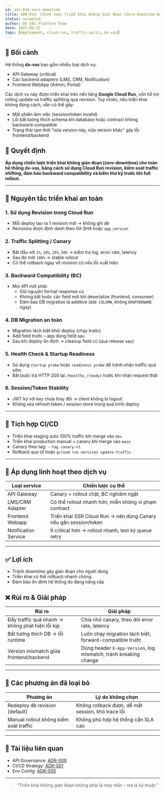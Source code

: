 ```yaml
---
id: adr-014-zero-downtime
title: ADR-014: Chiến lược Triển khai Không Gián Đoạn (Zero-Downtime Deployment) cho hệ thống dx-vas
status: accepted
author: DX VAS Platform Team
date: 2025-06-22
tags: [deployment, cloud-run, traffic-split, dx-vas]
---
```


## 📌 Bối cảnh

Hệ thống **dx-vas** bao gồm nhiều loại dịch vụ:
- API Gateway (critical)
- Các backend adapters (LMS, CRM, Notification)
- Frontend WebApp (Admin, Portal)

Các dịch vụ này được triển khai trên nền tảng **Google Cloud Run**, vốn hỗ trợ rolling update và traffic splitting qua revision. Tuy nhiên, nếu triển khai không đúng cách, vẫn có thể gây:
- Mất phiên làm việc (session/token invalid)
- Lỗi bất tương thích schema khi database hoặc contract không backward-compatible
- Trạng thái tạm thời "nửa version này, nửa version khác" gây lỗi frontend/backend

## 🧠 Quyết định

**Áp dụng chiến lược triển khai không gián đoạn (zero-downtime) cho toàn hệ thống dx-vas, bằng cách sử dụng Cloud Run revision, kiểm soát traffic shifting, đảm bảo backward compatibility và kiểm thử kỹ trước khi full rollout.**

---

## 🧩 Nguyên tắc triển khai an toàn

### 1. Sử dụng Revision trong Cloud Run
- Mỗi deploy tạo ra 1 revision mới → không ghi đè
- Revisions được định danh theo Git SHA hoặc `app_version`

### 2. Traffic Splitting / Canary
- Bắt đầu với `1%`, `10%`, `25%`, `50%` → kiểm tra log, error rate, latency
- Sau đó mới `100%` → stable rollout
- Có thể rollback ngay về revision cũ nếu lỗi xuất hiện

### 3. Backward Compatibility (BC)
- Mọi API mới phải:
  - Giữ nguyên format response cũ
  - Không bắt buộc các field mới khi deserialize (frontend, consumer)
  - Đảm bảo DB migration là additive (`ADD COLUMN`, không `DROP`/`RENAME` ngay)

### 4. DB Migration an toàn
- Migration tách biệt khỏi deploy (chạy trước)
- Add field trước – app dùng field sau
- Sau khi deploy ổn định → cleanup field cũ (qua release sau)

### 5. Health Check & Startup Readiness
- Sử dụng `startup probe` hoặc `readiness probe` để tránh nhận traffic quá sớm
- Bắt buộc trả HTTP 200 tại `/healthz`, `/readyz` trước khi nhận request thật

### 6. Session/Token Stability
- JWT ký với key chưa thay đổi → client không bị logout
- Không xóa refresh token / session store trong quá trình deploy

---

## 🧪 Tích hợp CI/CD
- Triển khai staging auto 100% traffic khi merge vào `dev`
- Triển khai production manual + canary khi merge vào `main`
- Canary theo tag: `--tag canary-v1`
- Rollback qua UI hoặc `gcloud run services update-traffic`

---

## 🔧 Áp dụng linh hoạt theo dịch vụ

| Loại service | Chiến lược cụ thể |
|--------------|-------------------|
| API Gateway | Canary + rollout chặt, BC nghiêm ngặt |
| LMS/CRM Adapter | Có thể rollout nhanh hơn, miễn không vi phạm contract |
| Frontend Webapp | Triển khai SSR Cloud Run → nên dùng Canary nếu gắn session/token |
| Notification Service | Ít critical hơn → rollout nhanh, test kỹ queue retry |

---

## ✅ Lợi ích

- Tránh downtime gây gián đoạn cho người dùng
- Triển khai có thể rollback nhanh chóng
- Đảm bảo ổn định hệ thống dù đang nâng cấp

## ❌ Rủi ro & Giải pháp

| Rủi ro | Giải pháp |
|--------|-----------|
| Đẩy traffic quá nhanh → không phát hiện lỗi kịp | Chia nhỏ canary, theo dõi error rate, latency |
| Bất tương thích DB → lỗi runtime | Luôn chạy migration tách biệt, forward-compatible trước |
| Version mismatch giữa frontend/backend | Dùng header `X-App-Version`, log mismatch, tránh breaking change |

---

## 🔄 Các phương án đã loại bỏ

| Phương án | Lý do không chọn |
|-----------|------------------|
| Redeploy đè revision (default) | Không rollback được, dễ mất session, khó trace lỗi |
| Manual rollout không kiểm soát traffic | Không phù hợp hệ thống cần SLA cao |

---

## 📎 Tài liệu liên quan

- API Governance: [ADR-009](./adr-009-api-governance.md)
- CI/CD Strategy: [ADR-001](./adr-001-ci-cd.md)
- Env Config: [ADR-005](./adr-005-env-config.md)

---
> “Triển khai không gián đoạn không phải là may mắn – mà là kỹ thuật.”
